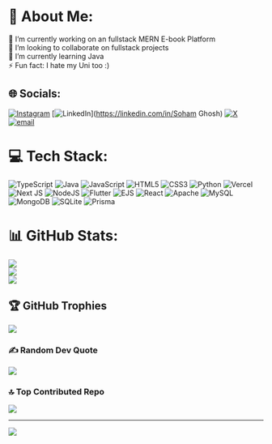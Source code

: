 # 💫 About Me:
🔭 I’m currently working on an fullstack MERN E-book Platform<br>👯 I’m looking to collaborate on fullstack projects<br>🌱 I’m currently learning Java<br>⚡ Fun fact: I hate my Uni too :)


## 🌐 Socials:
[![Instagram](https://img.shields.io/badge/Instagram-%23E4405F.svg?logo=Instagram&logoColor=white)](https://instagram.com/sohamfosec) [![LinkedIn](https://img.shields.io/badge/LinkedIn-%230077B5.svg?logo=linkedin&logoColor=white)](https://linkedin.com/in/Soham Ghosh) [![X](https://img.shields.io/badge/X-black.svg?logo=X&logoColor=white)](https://x.com/Joon_121) [![email](https://img.shields.io/badge/Email-D14836?logo=gmail&logoColor=white)](mailto:gsoham101@gmail.com) 

# 💻 Tech Stack:
![TypeScript](https://img.shields.io/badge/typescript-%23007ACC.svg?style=for-the-badge&logo=typescript&logoColor=white) ![Java](https://img.shields.io/badge/java-%23ED8B00.svg?style=for-the-badge&logo=openjdk&logoColor=white) ![JavaScript](https://img.shields.io/badge/javascript-%23323330.svg?style=for-the-badge&logo=javascript&logoColor=%23F7DF1E) ![HTML5](https://img.shields.io/badge/html5-%23E34F26.svg?style=for-the-badge&logo=html5&logoColor=white) ![CSS3](https://img.shields.io/badge/css3-%231572B6.svg?style=for-the-badge&logo=css3&logoColor=white) ![Python](https://img.shields.io/badge/python-3670A0?style=for-the-badge&logo=python&logoColor=ffdd54) ![Vercel](https://img.shields.io/badge/vercel-%23000000.svg?style=for-the-badge&logo=vercel&logoColor=white) ![Next JS](https://img.shields.io/badge/Next-black?style=for-the-badge&logo=next.js&logoColor=white) ![NodeJS](https://img.shields.io/badge/node.js-6DA55F?style=for-the-badge&logo=node.js&logoColor=white) ![Flutter](https://img.shields.io/badge/Flutter-%2302569B.svg?style=for-the-badge&logo=Flutter&logoColor=white) ![EJS](https://img.shields.io/badge/ejs-%23B4CA65.svg?style=for-the-badge&logo=ejs&logoColor=black) ![React](https://img.shields.io/badge/react-%2320232a.svg?style=for-the-badge&logo=react&logoColor=%2361DAFB) ![Apache](https://img.shields.io/badge/apache-%23D42029.svg?style=for-the-badge&logo=apache&logoColor=white) ![MySQL](https://img.shields.io/badge/mysql-4479A1.svg?style=for-the-badge&logo=mysql&logoColor=white) ![MongoDB](https://img.shields.io/badge/MongoDB-%234ea94b.svg?style=for-the-badge&logo=mongodb&logoColor=white) ![SQLite](https://img.shields.io/badge/sqlite-%2307405e.svg?style=for-the-badge&logo=sqlite&logoColor=white) ![Prisma](https://img.shields.io/badge/Prisma-3982CE?style=for-the-badge&logo=Prisma&logoColor=white)
# 📊 GitHub Stats:
![](https://github-readme-stats.vercel.app/api?username=GhoshSoham27&theme=gotham&hide_border=false&include_all_commits=true&count_private=false)<br/>
![](https://nirzak-streak-stats.vercel.app/?user=GhoshSoham27&theme=gotham&hide_border=false)<br/>
![](https://github-readme-stats.vercel.app/api/top-langs/?username=GhoshSoham27&theme=gotham&hide_border=false&include_all_commits=true&count_private=false&layout=compact)

## 🏆 GitHub Trophies
![](https://github-profile-trophy.vercel.app/?username=GhoshSoham27&theme=radical&no-frame=false&no-bg=false&margin-w=4)

### ✍️ Random Dev Quote
![](https://quotes-github-readme.vercel.app/api?type=horizontal&theme=radical)

### 🔝 Top Contributed Repo
![](https://github-contributor-stats.vercel.app/api?username=GhoshSoham27&limit=5&theme=default&combine_all_yearly_contributions=true)

---
[![](https://visitcount.itsvg.in/api?id=GhoshSoham27&icon=0&color=0)](https://visitcount.itsvg.in)

<!-- Proudly created with GPRM ( https://gprm.itsvg.in ) -->
